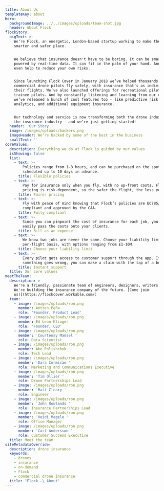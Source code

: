```yaml
---
title: About Us
templateKey: about
hero:
  backgroundImage: ../../images/uploads/team-shot.jpg
  header: About Flock
flockStory:
  bigText: >-
    We're Flock, an energetic, London-based startup working to make the world a
    smarter and safer place.


    We believe that insurance doesn't have to be boring. It can be smart, and
    powered by real-time data. It can fit in the palm of your hand. And it can
    even help to reduce your own risks.


    Since launching Flock Cover in January 2018 we’ve helped thousands of
    commercial drone pilots fly safely, with insurance that’s as individual as
    their flights. We’ve also launched offerings for recreational pilots and
    trainee pilots. And by constantly listening and learning from our customers,
    we’ve released a bunch of cool features too - like predictive risk
    analytics, and additional equipment insurance.


    Our technology and service is now transforming both the drone industry and
    the insurance industry - and we’re just getting started!
  header: 'Our Story '
  image: /images/uploads/backers.png
  imageHeader: We’re backed by some of the best in the business
  smallText: ''
coreValues:
  description: Everything we do at Flock is guided by our values
  isShowing: false
  list:
    - text: >-
        Policies range from 1-8 hours, and can be purchased on the spot, or
        scheduled up to 10 days in advance.
      title: Flexible policies
    - text: >-
        Pay for insurance only when you fly, with no up-front costs. Flock’s
        pricing is risk-dependent, so the safer the flight, the less you pay.
      title: Fairer pricing
    - text: >-
        Fly with peace of mind knowing that Flock’s policies are EC785/2004
        compliant and approved by the CAA.
      title: Fully compliant
    - text: >-
        Since you can pinpoint the cost of insurance for each job, you can
        easily pass the costs onto your clients.
      title: Bill as an expense
    - text: >-
        We know two jobs are never the same. Choose your liability limit on a
        per-flight basis, with options ranging from £1-10M.
      title: Choose your liability limit
    - text: >-
        Every pilot gets access to customer support through the app. If
        something goes wrong, you can make a claim with the tap of a button
      title: Instant support
  title: Our core values
meetTheTeam:
  description: >-
    We're a friendly, passionate team of engineers, designers, writers and more.
    We're building the insurance company of the future. [Come join
    us!](https://flockcover.workable.com/)
  team:
    - image: /images/uploads/ron.png
      member: Antton Peña
      role: 'Founder, Product Lead'
    - image: /images/uploads/ron.png
      member: Ed Leon Klinger
      role: 'Founder, CEO'
    - image: /images/uploads/ron.png
      member: 'Courtenay Mansel '
      role: Data Scientist
    - image: /images/uploads/ron.png
      member: Abe Polishchuk
      role: Tech Lead
    - image: /images/uploads/ron.png
      member: 'Dara Cormican '
      role: Marketing and Communications Executive
    - image: /images/uploads/ron.png
      member: 'Tim Ollier '
      role: Drone Partnerships Lead
    - image: /images/uploads/ron.png
      member: 'Matt Cleary '
      role: Engineer
    - image: /images/uploads/ron.png
      member: 'John Rowlands '
      role: Insurance Partnerships Lead
    - image: /images/uploads/ron.png
      member: 'Heidi Megele '
      role: Office Manager
    - image: /images/uploads/ron.png
      member: 'Carl Andersson '
      role: Customer Success Executive
  title: Meet the team
siteMetadataOverride:
  description: drone insurance
  keywords:
    - drones
    - insurance
    - on-demand
    - Flock
    - commercial drone insurance
  title: "Flock –\_About"
---
```


